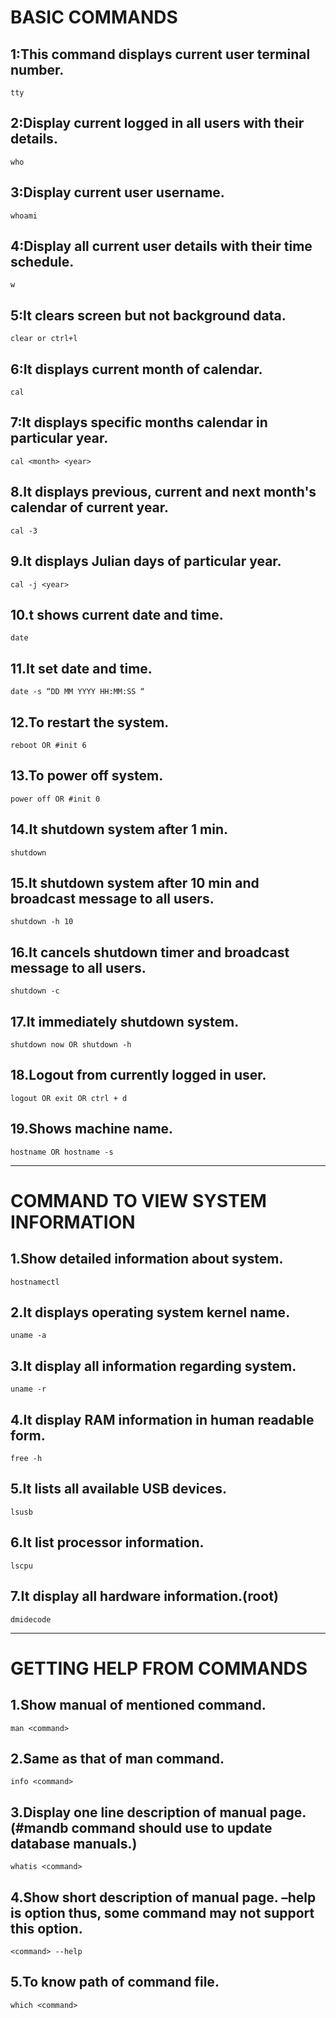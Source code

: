 # BASIC COMMANDS

## 1:This command displays current user terminal number.
```
tty
```
## 2:Display current logged in all users with their details.
```
who
```
## 3:Display current user username.
```
whoami
```
## 4:Display all current user details with their time schedule.
```
w
```
## 5:It clears screen but not background data.
```
clear or ctrl+l
```
## 6:It displays current month of calendar.
```
cal
```
## 7:It displays specific months calendar in particular year.
```
cal <month> <year>
```
## 8.It displays previous, current and next month's calendar of current year.
```
cal -3
```
## 9.It displays Julian days of particular year.
```
cal -j <year>
```
## 10.t shows current date and time.
```
date
```
## 11.It set date and time.
```
date -s “DD MM YYYY HH:MM:SS “
```
## 12.To restart the system.
```
reboot OR #init 6
```
## 13.To power off system.
```
power off OR #init 0
```
## 14.It shutdown system after 1 min.
```
shutdown
```
## 15.It shutdown system after 10 min and broadcast message to all users.
```
shutdown -h 10
```
## 16.It cancels shutdown timer and broadcast message to all users.
```
shutdown -c
```
## 17.It immediately shutdown system.
```
shutdown now OR shutdown -h
```
## 18.Logout from currently logged in user.
```
logout OR exit OR ctrl + d
```
## 19.Shows machine name.
```
hostname OR hostname -s
```
---

# COMMAND TO VIEW SYSTEM INFORMATION

## 1.Show detailed information about system.
```
hostnamectl
```
## 2.It displays operating system kernel name.
```
uname -a
```
## 3.It display all information regarding system.
```
uname -r
```
## 4.It display RAM information in human readable form.
```
free -h
```
## 5.It lists all available USB devices.
```
lsusb
```
## 6.It list processor information.
```
lscpu
```
## 7.It display all hardware information.(root)
```
dmidecode
```
---
# GETTING HELP FROM COMMANDS

## 1.Show manual of mentioned command.
```
man <command>
```
## 2.Same as that of man command.
```
info <command>
```
## 3.Display one line description of manual page. (#mandb command should use to update database manuals.)
```
whatis <command>
```
## 4.Show short description of manual page. –help is option thus, some command may not support this option.
```
<command> --help
```
## 5.To know path of command file.
```
which <command>
```














































